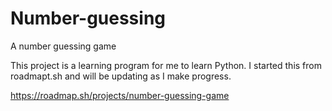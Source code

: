 # Number-guessing
A number guessing game

This project is a learning program for me to learn Python.
I started this from roadmapt.sh and will be updating as I make progress.

https://roadmap.sh/projects/number-guessing-game
